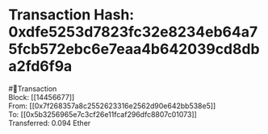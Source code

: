 
Transaction Hash: 0xdfe5253d7823fc32e8234eb64a75fcb572ebc6e7eaa4b642039cd8dba2fd6f9a
====================================================================================
  
#💸Transaction  
Block: [[14456677]]  
From: [[0x7f268357a8c2552623316e2562d90e642bb538e5]]  
To: [[0x5b3256965e7c3cf26e11fcaf296dfc8807c01073]]  
Transferred: 0.094 Ether